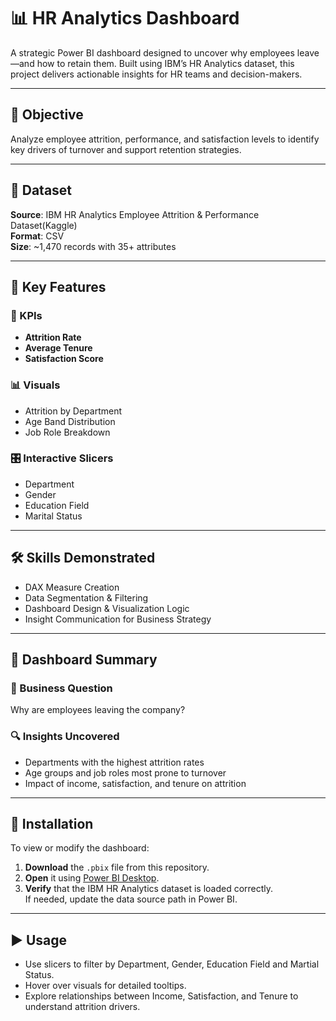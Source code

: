 # 📊 HR Analytics Dashboard

A strategic Power BI dashboard designed to uncover why employees leave—and how to retain them. Built using IBM’s HR Analytics dataset, this project delivers actionable insights for HR teams and decision-makers.

---

## 🎯 Objective

Analyze employee attrition, performance, and satisfaction levels to identify key drivers of turnover and support retention strategies.

---

## 📁 Dataset

**Source**: IBM HR Analytics Employee Attrition & Performance Dataset(Kaggle)  
**Format**: CSV  
**Size**: ~1,470 records with 35+ attributes

---

## 🚀 Key Features

### 📌 KPIs
- **Attrition Rate**
- **Average Tenure**
- **Satisfaction Score**

### 📊 Visuals
- Attrition by Department
- Age Band Distribution
- Job Role Breakdown

### 🎛️ Interactive Slicers
- Department  
- Gender  
- Education Field
- Marital Status

---

## 🛠️ Skills Demonstrated

- DAX Measure Creation  
- Data Segmentation & Filtering  
- Dashboard Design & Visualization Logic  
- Insight Communication for Business Strategy

---

## 🧾 Dashboard Summary

### 💼 Business Question
Why are employees leaving the company?

### 🔍 Insights Uncovered
- Departments with the highest attrition rates  
- Age groups and job roles most prone to turnover  
- Impact of income, satisfaction, and tenure on attrition

---

## 🧰 Installation

To view or modify the dashboard:

1. **Download** the `.pbix` file from this repository.
2. **Open** it using [Power BI Desktop](https://powerbi.microsoft.com/en-us/desktop/).
3. **Verify** that the IBM HR Analytics dataset is loaded correctly.  
   If needed, update the data source path in Power BI.

---

## ▶️ Usage

- Use slicers to filter by Department, Gender, Education Field and Martial Status.
- Hover over visuals for detailed tooltips.
- Explore relationships between Income, Satisfaction, and Tenure to understand attrition drivers.
